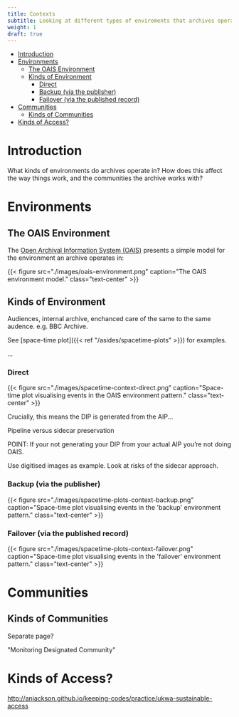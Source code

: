 ```yaml
---
title: Contexts
subtitle: Looking at different types of enviroments that archives operate in.
weight: 1
draft: true
---
```

- [Introduction](#introduction)
- [Environments](#environments)
  - [The OAIS Environment](#the-oais-environment)
  - [Kinds of Environment](#kinds-of-environment)
    - [Direct](#direct)
    - [Backup (via the publisher)](#backup-via-the-publisher)
    - [Failover (via the published record)](#failover-via-the-published-record)
- [Communities](#communities)
  - [Kinds of Communities](#kinds-of-communities)
- [Kinds of Access?](#kinds-of-access)

# Introduction

What kinds of environments do archives operate in? How does this affect the way things work, and the communities the archive works with?

# Environments
 
## The OAIS Environment

The [Open Archival Information System (OAIS)][1] presents a simple model for the environment an archive operates in:

{{< figure src="./images/oais-environment.png" caption="The OAIS environment model." class="text-center" >}}



## Kinds of Environment

Audiences, internal archive, enchanced care of the same to the same audence. e.g. BBC Archive.


See [space-time plot]({{< ref "/asides/spacetime-plots" >}}) for examples.

...





### Direct 

{{< figure src="./images/spacetime-context-direct.png" caption="Space-time plot visualising events in the OAIS environment pattern." class="text-center" >}}

Crucially, this means the DIP is generated from the AIP...

Pipeline versus sidecar preservation

POINT: If your not generating your DIP from your actual AIP you’re not doing OAIS.

Use digitised images as example. Look at risks of the sidecar approach. 



### Backup (via the publisher)

{{< figure src="./images/spacetime-plots-context-backup.png" caption="Space-time plot visualising events in the 'backup' environment pattern." class="text-center" >}}

### Failover (via the published record)

{{< figure src="./images/spacetime-plots-context-failover.png" caption="Space-time plot visualising events in the 'failover' environment pattern." class="text-center" >}}

# Communities

## Kinds of Communities

Separate page?

"Monitoring Designated Community"


# Kinds of Access?

http://anjackson.github.io/keeping-codes/practice/ukwa-sustainable-access

[1]: (https://public.ccsds.org/pubs/650x0m2.pdf) 


